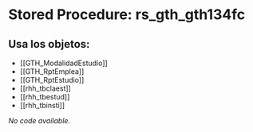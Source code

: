 # Stored Procedure: rs_gth_gth134fc

## Usa los objetos:
- [[GTH_ModalidadEstudio]]
- [[GTH_RptEmplea]]
- [[GTH_RptEstudio]]
- [[rhh_tbclaest]]
- [[rhh_tbestud]]
- [[rhh_tbinsti]]

*No code available.*
